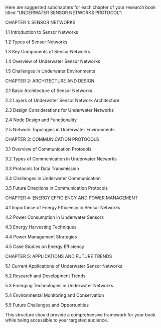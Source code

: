  

Here are suggested subchapters for each chapter of your research book titled “UNDERWATER SENSOR NETWORKS PROTOCOL”:



 CHAPTER 1: SENSOR NETWORKS

1.1 Introduction to Sensor Networks  

1.2 Types of Sensor Networks  

1.3 Key Components of Sensor Networks  

1.4 Overview of Underwater Sensor Networks  

1.5 Challenges in Underwater Environments  



 CHAPTER 2: ARCHITECTURE AND DESIGN

2.1 Basic Architecture of Sensor Networks  

2.2 Layers of Underwater Sensor Network Architecture  

2.3 Design Considerations for Underwater Networks  

2.4 Node Design and Functionality  

2.5 Network Topologies in Underwater Environments  



 CHAPTER 3: COMMUNICATION PROTOCOLS

3.1 Overview of Communication Protocols  

3.2 Types of Communication in Underwater Networks  

3.3 Protocols for Data Transmission  

3.4 Challenges in Underwater Communication  

3.5 Future Directions in Communication Protocols  



 CHAPTER 4: ENERGY EFFICIENCY AND POWER MANAGEMENT

4.1 Importance of Energy Efficiency in Sensor Networks  

4.2 Power Consumption in Underwater Sensors  

4.3 Energy Harvesting Techniques  

4.4 Power Management Strategies  

4.5 Case Studies on Energy Efficiency  



 CHAPTER 5: APPLICATIONS AND FUTURE TRENDS

5.1 Current Applications of Underwater Sensor Networks  

5.2 Research and Development Trends  

5.3 Emerging Technologies in Underwater Networks  

5.4 Environmental Monitoring and Conservation  

5.5 Future Challenges and Opportunities  



This structure should provide a comprehensive framework for your book while being accessible to your targeted audience.